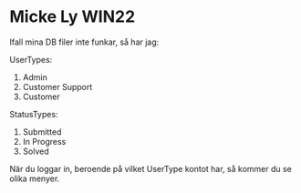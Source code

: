 # Micke Ly WIN22
Ifall mina DB filer inte funkar, så har jag:

UserTypes:

 1. Admin
 2. Customer Support
 3. Customer

StatusTypes:

 1. Submitted
 2. In Progress
 3. Solved

När du loggar in, beroende på vilket UserType kontot har, så kommer du se olika menyer.
